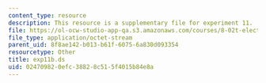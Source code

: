```yaml
---
content_type: resource
description: This resource is a supplementary file for experiment 11.
file: https://ol-ocw-studio-app-qa.s3.amazonaws.com/courses/8-02t-electricity-and-magnetism-spring-2005/024709820efc38828c515f4015b84e8a_exp11b.ds
file_type: application/octet-stream
parent_uid: 8f8ae142-b013-b61f-6075-6a830d093354
resourcetype: Other
title: exp11b.ds
uid: 02470982-0efc-3882-8c51-5f4015b84e8a
---
```

